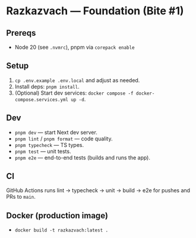 # Razkazvach — Foundation (Bite #1)

## Prereqs

- Node 20 (see `.nvmrc`), pnpm via `corepack enable`

## Setup

1. `cp .env.example .env.local` and adjust as needed.
2. Install deps: `pnpm install`.
3. (Optional) Start dev services: `docker compose -f docker-compose.services.yml up -d`.

## Dev

- `pnpm dev` — start Next dev server.
- `pnpm lint` / `pnpm format` — code quality.
- `pnpm typecheck` — TS types.
- `pnpm test` — unit tests.
- `pnpm e2e` — end-to-end tests (builds and runs the app).

## CI

GitHub Actions runs lint → typecheck → unit → build → e2e for pushes and PRs to `main`.

## Docker (production image)

- `docker build -t razkazvach:latest .`
